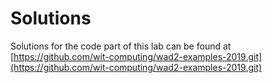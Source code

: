 # Solutions

Solutions for the code part of this lab can be found at [https://github.com/wit-computing/wad2-examples-2019.git](https://github.com/wit-computing/wad2-examples-2019.git)